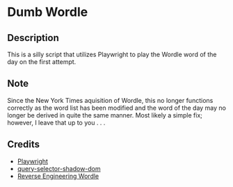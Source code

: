 # Dumb Wordle

## Description
This is a silly script that utilizes Playwright to play the Wordle word of the day on the first attempt.

## Note
Since the New York Times aquisition of Wordle, this no longer functions correctly as the word list has been modified and the word of the day may no longer be derived in quite the same manner. Most likely a simple fix; however, I leave that up to you . . .

## Credits
- [Playwright](https://playwright.dev/)
- [query-selector-shadow-dom](https://github.com/Georgegriff/query-selector-shadow-dom)
- [Reverse Engineering Wordle](https://reichel.dev/blog/reverse-engineering-wordle.html#looking-at-the-source)